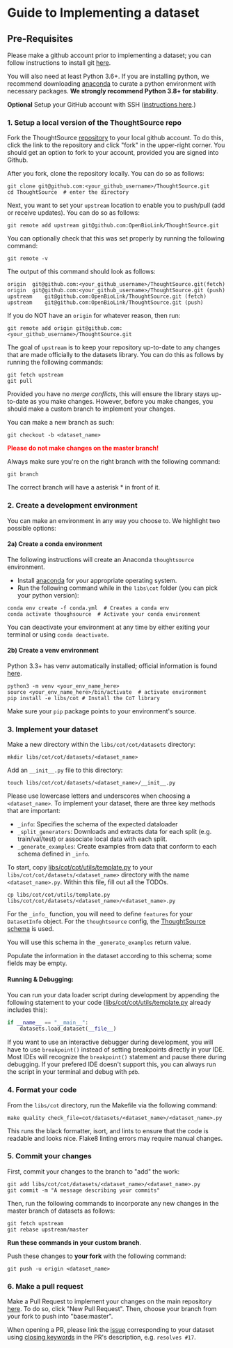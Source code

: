 # Guide to Implementing a dataset

## Pre-Requisites

Please make a github account prior to implementing a dataset; you can follow instructions to install git [here](https://git-scm.com/book/en/v2/Getting-Started-Installing-Git).

You will also need at least Python 3.6+. If you are installing python, we recommend downloading [anaconda](https://docs.anaconda.com/anaconda/install/index.html) to curate a python environment with necessary packages. **We strongly recommend Python 3.8+ for stability**.

**Optional** Setup your GitHub account with SSH ([instructions here](https://docs.github.com/en/authentication/connecting-to-github-with-ssh).)

### 1. **Setup a local version of the ThoughtSource repo**
Fork the ThoughtSource [repository](https://github.com/OpenBioLink/ThoughtSource) to your local github account. To do this, click the link to the repository and click "fork" in the upper-right corner. You should get an option to fork to your account, provided you are signed into Github.

After you fork, clone the repository locally. You can do so as follows:

    git clone git@github.com:<your_github_username>/ThoughtSource.git
    cd ThoughtSource  # enter the directory

Next, you want to set your `upstream` location to enable you to push/pull (add or receive updates). You can do so as follows:

    git remote add upstream git@github.com:OpenBioLink/ThoughtSource.git

You can optionally check that this was set properly by running the following command:

    git remote -v

The output of this command should look as follows:

    origin  git@github.com:<your_github_username>/ThoughtSource.git(fetch)
    origin  git@github.com:<your_github_username>/ThoughtSource.git (push)
    upstream    git@github.com:OpenBioLink/ThoughtSource.git (fetch)
    upstream    git@github.com:OpenBioLink/ThoughtSource.git (push)

If you do NOT have an `origin` for whatever reason, then run:

    git remote add origin git@github.com:<your_github_username>/ThoughtSource.git

The goal of `upstream` is to keep your repository up-to-date to any changes that are made officially to the datasets library. You can do this as follows by running the following commands:

    git fetch upstream
    git pull

Provided you have no *merge conflicts*, this will ensure the library stays up-to-date as you make changes. However, before you make changes, you should make a custom branch to implement your changes.

You can make a new branch as such:

    git checkout -b <dataset_name>

<p style="color:red"> <b> Please do not make changes on the master branch! </b></p>

Always make sure you're on the right branch with the following command:

    git branch

The correct branch will have a asterisk \* in front of it.

### 2. **Create a development environment**
You can make an environment in any way you choose to. We highlight two possible options:

#### 2a) Create a conda environment

The following instructions will create an Anaconda `thoughtsource` environment.

- Install [anaconda](https://docs.anaconda.com/anaconda/install/) for your appropriate operating system.
- Run the following command while in the `libs\cot` folder (you can pick your python version):

```
conda env create -f conda.yml  # Creates a conda env
conda activate thoughsource  # Activate your conda environment
```

You can deactivate your environment at any time by either exiting your terminal or using `conda deactivate`.

#### 2b) Create a venv environment

Python 3.3+ has venv automatically installed; official information is found [here](https://packaging.python.org/en/latest/guides/installing-using-pip-and-virtual-environments/).

```
python3 -m venv <your_env_name_here>
source <your_env_name_here>/bin/activate  # activate environment
pip install -e libs/cot # Install the CoT library
```
Make sure your `pip` package points to your environment's source.

### 3. Implement your dataset

Make a new directory within the `libs/cot/cot/datasets` directory:

    mkdir libs/cot/cot/datasets/<dataset_name>

Add an `__init__.py` file to this directory:

    touch libs/cot/cot/datasets/<dataset_name>/__init__.py

Please use lowercase letters and underscores when choosing a `<dataset_name>`.
To implement your dataset, there are three key methods that are important:

  * `_info`: Specifies the schema of the expected dataloader
  * `_split_generators`: Downloads and extracts data for each split (e.g. train/val/test) or associate local data with each split.
  * `_generate_examples`: Create examples from data that conform to each schema defined in `_info`.

To start, copy [libs/cot/cot/utils/template.py](libs/cot/cot/utils/template.py) to your `libs/cot/cot/datasets/<dataset_name>` directory with the name `<dataset_name>.py`. Within this file, fill out all the TODOs.

    cp libs/cot/cot/utils/template.py libs/cot/cot/datasets/<dataset_name>/<dataset_name>.py

For the `_info_` function, you will need to define `features` for your
`DatasetInfo` object. For the `thoughtsource` config, the [ThoughtSource schema](libs/cot/cot/utils/schemas/cot.py) is used.

You will use this schema in the `_generate_examples` return value.

Populate the information in the dataset according to this schema; some fields may be empty.


#### Running & Debugging:
You can run your data loader script during development by appending the following
statement to your code ([libs/cot/cot/utils/template.py](libs/cot/cot/utils/template.py) already includes this):

```python
if __name__ == "__main__":
    datasets.load_dataset(__file__)
```

If you want to use an interactive debugger during development, you will have to use
`breakpoint()` instead of setting breakpoints directly in your IDE. Most IDEs will
recognize the `breakpoint()` statement and pause there during debugging. If your prefered
IDE doesn't support this, you can always run the script in your terminal and debug with
`pdb`.

### 4. Format your code

From the `libs/cot` directory, run the Makefile via the following command:

    make quality check_file=cot/datasets/<dataset_name>/<dataset_name>.py

This runs the black formatter, isort, and lints to ensure that the code is readable and looks nice. Flake8 linting errors may require manual changes.

### 5. Commit your changes

First, commit your changes to the branch to "add" the work:

    git add libs/cot/cot/datasets/<dataset_name>/<dataset_name>.py
    git commit -m "A message describing your commits"

Then, run the following commands to incorporate any new changes in the master branch of datasets as follows:

    git fetch upstream
    git rebase upstream/master

**Run these commands in your custom branch**.

Push these changes to **your fork** with the following command:

    git push -u origin <dataset_name>

### 6. **Make a pull request**

Make a Pull Request to implement your changes on the main repository [here](https://github.com/OpenBioLink/ThoughtSource/pulls). To do so, click "New Pull Request". Then, choose your branch from your fork to push into "base:master".

When opening a PR, please link the [issue](https://github.com/OpenBioLink/ThoughtSource/issues) corresponding to your dataset using [closing keywords](https://docs.github.com/en/issues/tracking-your-work-with-issues/linking-a-pull-request-to-an-issue) in the PR's description, e.g. `resolves #17`.
